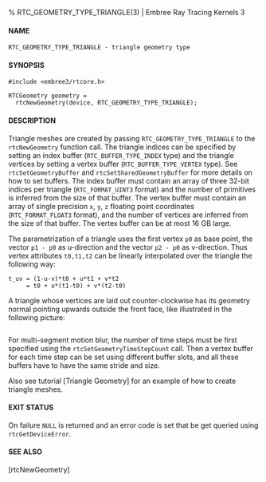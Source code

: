 % RTC_GEOMETRY_TYPE_TRIANGLE(3) | Embree Ray Tracing Kernels 3

#### NAME

    RTC_GEOMETRY_TYPE_TRIANGLE - triangle geometry type

#### SYNOPSIS

    #include <embree3/rtcore.h>

    RTCGeometry geometry =
      rtcNewGeometry(device, RTC_GEOMETRY_TYPE_TRIANGLE);

#### DESCRIPTION

Triangle meshes are created by passing `RTC_GEOMETRY_TYPE_TRIANGLE` to
the `rtcNewGeometry` function call. The triangle indices can be
specified by setting an index buffer (`RTC_BUFFER_TYPE_INDEX` type)
and the triangle vertices by setting a vertex buffer
(`RTC_BUFFER_TYPE_VERTEX` type). See `rtcSetGeometryBuffer` and
`rtcSetSharedGeometryBuffer` for more details on how to set
buffers. The index buffer must contain an array of three 32-bit indices
per triangle (`RTC_FORMAT_UINT3` format) and the number of primitives is
inferred from the size of that buffer. The vertex buffer must contain an
array of single precision `x`, `y`, `z` floating point coordinates
(`RTC_FORMAT_FLOAT3` format), and the number of vertices are inferred
from the size of that buffer. The vertex buffer can be at most 16 GB
large.

The parametrization of a triangle uses the first vertex `p0` as base
point, the vector `p1 - p0` as u-direction and the vector `p2 - p0` as
v-direction. Thus vertex attributes `t0,t1,t2` can be linearly
interpolated over the triangle the following way:

    t_uv = (1-u-v)*t0 + u*t1 + v*t2
         = t0 + u*(t1-t0) + v*(t2-t0)

A triangle whose vertices are laid out counter-clockwise has its
geometry normal pointing upwards outside the front face, like
illustrated in the following picture:

``` {image=imgTriangleUV}
```

For multi-segment motion blur, the number of time steps must be first
specified using the `rtcSetGeometryTimeStepCount` call. Then a vertex
buffer for each time step can be set using different buffer slots, and
all these buffers have to have the same stride and size.

Also see tutorial [Triangle Geometry] for an example of how to create
triangle meshes.

#### EXIT STATUS

On failure `NULL` is returned and an error code is set that be get
queried using `rtcGetDeviceError`.

#### SEE ALSO

[rtcNewGeometry]
